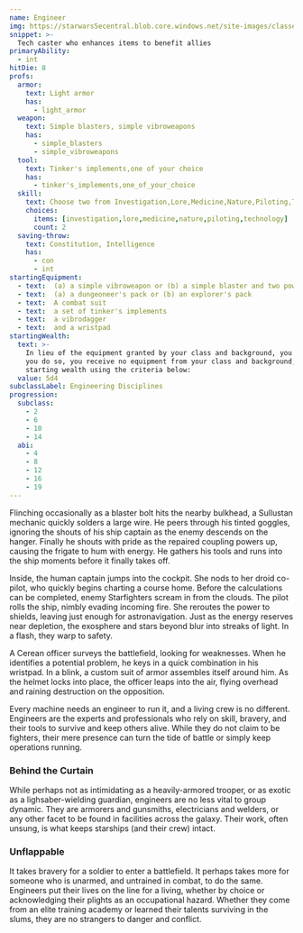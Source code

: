 ```yaml
---
name: Engineer
img: https://starwars5ecentral.blob.core.windows.net/site-images/classes/engineer_01.png
snippet: >-
  Tech caster who enhances items to benefit allies
primaryAbility:
  - int
hitDie: 8
profs:
  armor:
    text: Light armor
    has:
      - light_armor
  weapon:
    text: Simple blasters, simple vibroweapons
    has:
      - simple_blasters
      - simple_vibroweapons
  tool:
    text: Tinker's implements,one of your choice
    has:
      - tinker's_implements,one_of_your_choice
  skill:
    text: Choose two from Investigation,Lore,Medicine,Nature,Piloting,Technology
    choices:
      items: [investigation,lore,medicine,nature,piloting,technology]
      count: 2
  saving-throw:
    text: Constitution, Intelligence
    has:
      - con
      - int
startingEquipment:
  - text:  (a) a simple vibroweapon or (b) a simple blaster and two power cells
  - text:  (a) a dungeoneer's pack or (b) an explorer's pack
  - text:  A combat suit
  - text:  a set of tinker's implements
  - text:  a vibrodagger
  - text:  and a wristpad
startingWealth:
  text: >-
    In lieu of the equipment granted by your class and background, you can elect to purchase your starting gear. If
    you do so, you receive no equipment from your class and background, and instead roll for your
    starting wealth using the criteria below:
  value: 5d4
subclassLabel: Engineering Disciplines
progression:
  subclass:
    - 2
    - 6
    - 10
    - 14
  abi:
    - 4
    - 8
    - 12
    - 16
    - 19
---
```

Flinching occasionally as a blaster bolt hits the nearby bulkhead, a Sullustan mechanic quickly solders a large wire. He peers through his tinted goggles, ignoring the shouts of his ship captain as the enemy descends on the hanger. Finally he shouts with pride as the repaired coupling powers up, causing the frigate to hum with energy. He gathers his tools and runs into the ship moments before it finally takes off. 

Inside, the human captain jumps into the cockpit. She nods to her droid co-pilot, who quickly begins charting a course home. Before the calculations can be completed, enemy Starfighters scream in from the clouds. The pilot rolls the ship, nimbly evading incoming fire. She reroutes the power to shields, leaving just enough for astronavigation. Just as the energy reserves near depletion, the exosphere and stars beyond blur into streaks of light. In a flash, they warp to safety. 

A Cerean officer surveys the battlefield, looking for weaknesses. When he identifies a potential problem, he keys in a quick combination in his wristpad. In a blink, a custom suit of armor assembles itself around him. As the helmet locks into place, the officer leaps into the air, flying overhead and raining destruction on the opposition.

Every machine needs an engineer to run it, and a living crew is no different. Engineers are the experts and professionals who rely on skill, bravery, and their tools to survive and keep others alive. While they do not claim to be fighters, their mere presence can turn the tide of battle or simply keep operations running.

### Behind the Curtain
While perhaps not as intimidating as a heavily-armored trooper, or as exotic as a lighsaber-wielding guardian, engineers are no less vital to group dynamic. They are armorers and gunsmiths, electricians and welders, or any other facet to be found in facilities across the galaxy. Their work, often unsung, is what keeps starships (and their crew) intact.

### Unflappable
It takes bravery for a soldier to enter a battlefield. It perhaps takes more for someone who is unarmed, and untrained in combat, to do the same. Engineers put their lives on the line for a living, whether by choice or acknowledging their plights as an occupational hazard. Whether they come from an elite training academy or learned their talents surviving in the slums, they are no strangers to danger and conflict.
